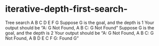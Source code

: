 # iterative-depth-first-search-
Tree search
     A
  B      C
D   E  F   G
Suppose G is the goal, and the depth is 1
Your output should be “A: G Not Found, A B C: G Not Found”
Suppose G is the goal, and the depth is 2 
Your output should be “A: G Not Found, A B C: G Not Found, A B D E C F G: Found G”

